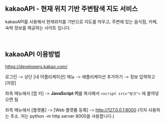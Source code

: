 ## kakaoAPI - 현재 위치 기반 주변탐색 지도 서비스

kakaoAPI를 사용해서 현재위치를 기반으로 지도를 띄우고, 주변에 있는 음식점, 카페, 숙박 정보를 제공하는 사이트 입니다.

<br>

## kakaoAPI 이용방법 

https://developers.kakao.com/

로그인 -> 상단 [내 어플리케이션] 메뉴 -> 애플리케이션 추가하기 -> 정보 입력하고 [저장]


좌측 메뉴에서 [앱 키] -> **JavaScript 키**를 복사해서 `<script src="링크">` 에 붙여넣으면 됨 


좌측 메뉴에서 [플랫폼] -> [Web 플랫폼 등록] -> http://127.0.0.1:8000 (각자 사용하는 주소. 저는 python -m http.server 8000을 사용합니다.)
